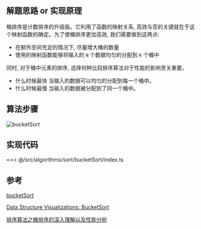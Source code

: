 ## 解题思路 or 实现原理

桶排序是计数排序的升级版。它利用了函数的映射关系, 高效与否的关键就在于这个映射函数的确定。为了使桶排序更加高效, 我们需要做到这两点:

- 在额外空间充足的情况下, 尽量增大桶的数量
- 使用的映射函数能够将输入的 `N` 个数据均匀的分配到 `K` 个桶中

同时, 对于桶中元素的排序, 选择何种比较排序算法对于性能的影响至关重要。

- 什么时候最快
  当输入的数据可以均匀的分配到每一个桶中。
- 什么时候最慢
  当输入的数据被分配到了同一个桶中。

## 算法步骤

![bucketSort](~@images/src/algorithms/sort/bucketSort/images/bucketSort.gif)

## 实现代码

<<< @/src/algorithms/sort/bucketSort/index.ts

## 参考

[bucketSort](https://github.com/Rain120/JS-Sorting-Algorithm/blob/master/9.bucketSort.md)

[Data Structure Visualizations: BucketSort](https://www.cs.usfca.edu/~galles/visualization/BucketSort.html)

[排序算法之桶排序的深入理解以及性能分析](https://dailc.github.io/2016/12/03/baseKnowlenge_algorithm_sort_bucketSort.html)
